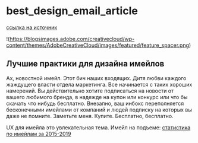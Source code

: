 # best_design_email_article

[ссылка на источник](https://blogs.adobe.com/creativecloud/best-practices-for-designing-compelling-email-experiences/?trackingid=MLR7SF2L&mv=email)

!(https://blogsimages.adobe.com/creativecloud/wp-content/themes/AdobeCreativeCloud/images/featured/feature_spacer.png)

## Лучшие практики для дизайна имейлов

Ах, новостной имейл. Этот бич наших входящих. Дитя любви каждого жаждущего власти отдела маркетинга. Все начинается с таких хороших намерений. Вы действительно хотите подписаться на новости от вашего любимого бренда, в надежде на купон или конкурс или что бы скачать что нибудь бесплатно. Внезапно, ваш инбокс переполняется бесконечными имейлами от компаний и людей подписку на которых вы даже не помните. Заметьте меня. Купите. Бесплатно, бесплатно.

 UX для имейла это увлекательная тема. Имейл на подъеме: [статистика по имейлам за 2015-2019](http://www.radicati.com/wp/wp-content/uploads/2015/02/Email-Statistics-Report-2015-2019-Executive-Summary.pdf)   

